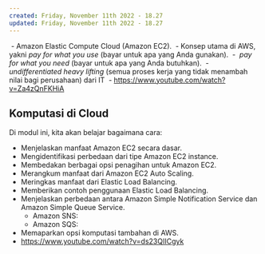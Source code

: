 ```yaml
---
created: Friday, November 11th 2022 - 18.27
updated: Friday, November 11th 2022 - 18.27
---
```

 - Amazon Elastic Compute Cloud (Amazon EC2).
 - Konsep utama di AWS, yakni _pay for what you use_ (bayar untuk apa yang Anda gunakan).
 -  _pay for what you need_ (bayar untuk apa yang Anda butuhkan).
 - _undifferentiated heavy lifting_ (semua proses kerja yang tidak menambah nilai bagi perusahaan) dari IT
 - https://www.youtube.com/watch?v=Za4zQnFKHiA

## Komputasi di Cloud
Di modul ini, kita akan belajar bagaimana cara:
-   Menjelaskan manfaat Amazon EC2 secara dasar.
-   Mengidentifikasi perbedaan dari tipe Amazon EC2 instance.
-   Membedakan berbagai opsi penagihan untuk Amazon EC2.
-   Merangkum manfaat dari Amazon EC2 Auto Scaling.
-   Meringkas manfaat dari Elastic Load Balancing.
-   Memberikan contoh penggunaan Elastic Load Balancing.
-   Menjelaskan perbedaan antara Amazon Simple Notification Service dan Amazon Simple Queue Service.
	- Amazon SNS:
	- Amazon SQS:
-   Memaparkan opsi komputasi tambahan di AWS.
- https://www.youtube.com/watch?v=ds23QIICgyk